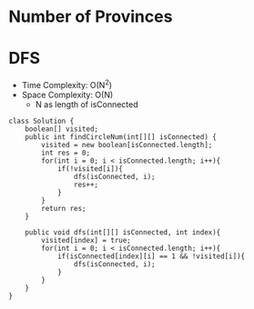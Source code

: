 # Number of Provinces
# DFS
* Time Complexity: O(N<sup>2</sup>)
* Space Complexity: O(N)
	* N as length of isConnected
```
class Solution {
    boolean[] visited;
    public int findCircleNum(int[][] isConnected) {
        visited = new boolean[isConnected.length];
        int res = 0;
        for(int i = 0; i < isConnected.length; i++){
            if(!visited[i]){
                dfs(isConnected, i);
                res++;
            }
        }    
        return res;
    }

    public void dfs(int[][] isConnected, int index){
        visited[index] = true;
        for(int i = 0; i < isConnected.length; i++){
            if(isConnected[index][i] == 1 && !visited[i]){
                dfs(isConnected, i);
            }
        }
    }
}
```